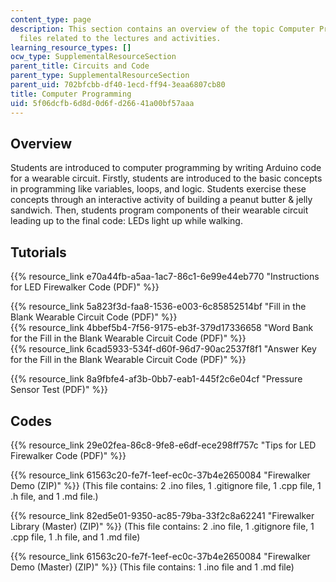 ```yaml
---
content_type: page
description: This section contains an overview of the topic Computer Programming and
  files related to the lectures and activities.
learning_resource_types: []
ocw_type: SupplementalResourceSection
parent_title: Circuits and Code
parent_type: SupplementalResourceSection
parent_uid: 702bfcbb-df40-1ecd-ff94-3eaa6807cb80
title: Computer Programming
uid: 5f06dcfb-6d8d-0d6f-d266-41a00bf57aaa
---
```


Overview
--------

Students are introduced to computer programming by writing Arduino code for a wearable circuit. Firstly, students are introduced to the basic concepts in programming like variables, loops, and logic. Students exercise these concepts through an interactive activity of building a peanut butter & jelly sandwich. Then, students program components of their wearable circuit leading up to the final code: LEDs light up while walking.

Tutorials
---------

{{% resource_link e70a44fb-a5aa-1ac7-86c1-6e99e44eb770 "Instructions for LED Firewalker Code (PDF)" %}}

{{% resource_link 5a823f3d-faa8-1536-e003-6c85852514bf "Fill in the Blank Wearable Circuit Code (PDF)" %}}  
{{% resource_link 4bbef5b4-7f56-9175-eb3f-379d17336658 "Word Bank for the Fill in the Blank Wearable Circuit Code (PDF)" %}}  
{{% resource_link 6cad5933-534f-d60f-96d7-90ac2537f8f1 "Answer Key for the Fill in the Blank Wearable Circuit Code (PDF)" %}}

{{% resource_link 8a9fbfe4-af3b-0bb7-eab1-445f2c6e04cf "Pressure Sensor Test (PDF)" %}}

**Codes**
---------

{{% resource_link 29e02fea-86c8-9fe8-e6df-ece298ff757c "Tips for LED Firewalker Code (PDF)" %}}

{{% resource_link 61563c20-fe7f-1eef-ec0c-37b4e2650084 "Firewalker Demo (ZIP)" %}} (This file contains: 2 .ino files, 1 .gitignore file, 1 .cpp file, 1 .h file, and 1 .md file.)

{{% resource_link 82ed5e01-9350-ac85-79ba-33f2c8a62241 "Firewalker Library (Master) (ZIP)" %}} (This file contains: 2 .ino file, 1 .gitignore file, 1 .cpp file, 1 .h file, and 1 .md file)

{{% resource_link 61563c20-fe7f-1eef-ec0c-37b4e2650084 "Firewalker Demo (Master) (ZIP)" %}} (This file contains: 1 .ino file and 1 .md file)